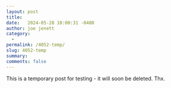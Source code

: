 ```yaml
---
layout: post
title:  
date:   2024-05-28 10:00:31 -0400
author: joe jenett
category:
  -  
permalink: /4052-temp/
slug: 4052-temp
summary: 
comments: false
---
```

This is a temporary post for testing - it will soon be deleted. Thx.







<a href="https://brid.gy/publish/mastodon"></a>